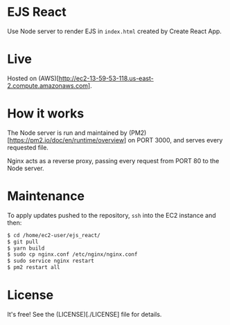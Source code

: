 # EJS React

Use Node server to render EJS in `index.html` created by Create React App.

# Live

Hosted on (AWS)[http://ec2-13-59-53-118.us-east-2.compute.amazonaws.com].

# How it works

The Node server is run and maintained by (PM2)[https://pm2.io/doc/en/runtime/overview] on PORT 3000, and serves every requested file.

Nginx acts as a reverse proxy, passing every request from PORT 80 to the Node server.

# Maintenance

To apply updates pushed to the repository, `ssh` into the EC2 instance and then:

```bash
$ cd /home/ec2-user/ejs_react/
$ git pull
$ yarn build
$ sudo cp nginx.conf /etc/nginx/nginx.conf
$ sudo service nginx restart
$ pm2 restart all
```

# License

It's free! See the (LICENSE)[./LICENSE] file for details.
